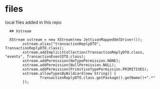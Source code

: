 # files
local files added in this repo

      ## Xstream

      XStream xstream = new XStream(new JettisonMappedXmlDriver());
			xstream.alias("transactionReplyDTO", TransactionReplyDTO.class);
			xstream.addImplicitCollection(TransactionReplyDTO.class, "events", TransactionEventDTO.class);
			xstream.addPermission(NoTypePermission.NONE);
			xstream.addPermission(NullPermission.NULL);
			xstream.addPermission(PrimitiveTypePermission.PRIMITIVES);
			xstream.allowTypesByWildcard(new String[] {
					TransactionReplyDTO.class.getPackage().getName()+".*"
			});
